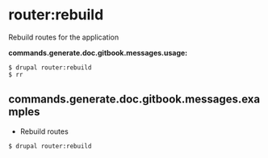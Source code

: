 # router:rebuild
Rebuild routes for the application

**commands.generate.doc.gitbook.messages.usage:**
```
$ drupal router:rebuild
$ rr  
```

## commands.generate.doc.gitbook.messages.examples
* Rebuild routes
```
$ drupal router:rebuild
```
